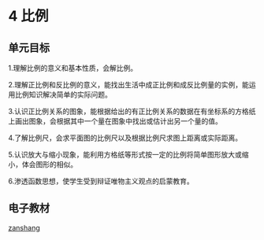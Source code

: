 # 4 比例

## 单元目标

1.理解比例的意义和基本性质，会解比例。

2.理解正比例和反比例的意义，能找出生活中成正比例和成反比例量的实例，能运用比例知识解决简单的实际问题。

3.认识正比例关系的图象，能根据给出的有正比例关系的数据在有坐标系的方格纸上画出图象，会根据其中一个量在图象中找出或估计出另一个量的值。

4.了解比例尺，会求平面图的比例尺以及根据比例尺求图上距离或实际距离。

5.认识放大与缩小现象，能利用方格纸等形式按一定的比例将简单图形放大或缩小，体会图形的相似。

6.渗透函数思想，使学生受到辩证唯物主义观点的启蒙教育。

## 电子教材

<Epep grade="xxsx6b" :pep="1221001602141" :pages="38" :paged="64" ></Epep>

[zanshang](../res/zanshang.md ':include')